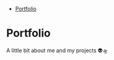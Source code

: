 <!-- MarkdownTOC autolink="true" levels="1,2" -->

- [Portfolio](#portfolio)

<!-- /MarkdownTOC -->

# Portfolio

A little bit about me and my projects 👽🛸
